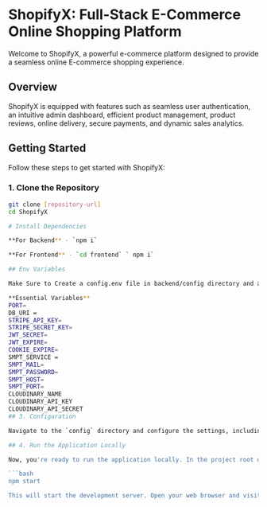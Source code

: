 # ShopifyX: Full-Stack E-Commerce Online Shopping Platform

Welcome to ShopifyX, a powerful e-commerce platform designed to provide a seamless online E-commerce shopping experience.

## Overview

ShopifyX is equipped with features such as seamless user authentication, an intuitive admin dashboard, efficient product management, product reviews, online delivery, secure payments, and dynamic sales analytics.

## Getting Started

Follow these steps to get started with ShopifyX:

### 1. Clone the Repository

```bash
git clone [repository-url]
cd ShopifyX

# Install Dependencies

**For Backend** - `npm i`

**For Frontend** - `cd frontend` ` npm i`

## Env Variables

Make Sure to Create a config.env file in backend/config directory and add appropriate variables in order to use the app.

**Essential Variables**
PORT=
DB_URI =
STRIPE_API_KEY=
STRIPE_SECRET_KEY=
JWT_SECRET=
JWT_EXPIRE=
COOKIE_EXPIRE=
SMPT_SERVICE =
SMPT_MAIL=
SMPT_PASSWORD=
SMPT_HOST=
SMPT_PORT=
CLOUDINARY_NAME
CLOUDINARY_API_KEY
CLOUDINARY_API_SECRET
## 3. Configuration

Navigate to the `config` directory and configure the settings, including database connections and payment gateways.

## 4. Run the Application Locally

Now, you're ready to run the application locally. In the project root directory, run:

```bash
npm start

This will start the development server. Open your web browser and visit http://localhost:3000 to access ShopifyX.
